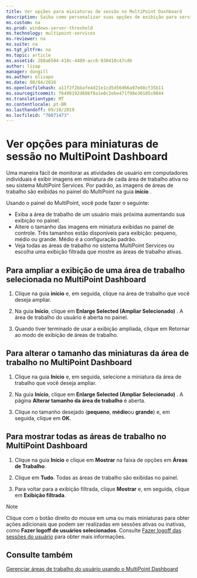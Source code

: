 ```yaml
---
title: Ver opções para miniaturas de sessão no MultiPoint Dashboard
description: Saiba como personalizar suas opções de exibição para serviços do MultiPoint
ms.custom: na
ms.prod: windows-server-threshold
ms.technology: multipoint-services
ms.reviewer: na
ms.suite: na
ms.tgt_pltfrm: na
ms.topic: article
ms.assetid: 288a6504-418c-4489-acc6-930410c47cdb
author: lizap
manager: dongill
ms.author: elizapo
ms.date: 08/04/2016
ms.openlocfilehash: a11f2f2bbafe4d21e1cd5d56d66a97e08cf35b11
ms.sourcegitcommit: f6490192d686f0a1e0c2ebe471f98e30105c0844
ms.translationtype: MT
ms.contentlocale: pt-BR
ms.lasthandoff: 09/10/2019
ms.locfileid: "70871473"
---
```

# <a name="view-options-for-session-thumbnails-in-multipoint-dashboard"></a>Ver opções para miniaturas de sessão no MultiPoint Dashboard
Uma maneira fácil de monitorar as atividades de usuário em computadores individuais é exibir imagens em miniatura de cada área de trabalho ativa no seu sistema MultiPoint Services. Por padrão, as imagens de áreas de trabalho são exibidas no painel do MultiPoint na guia **início** .  
  
Usando o painel do MultiPoint, você pode fazer o seguinte:  
  
- Exiba a área de trabalho de um usuário mais próxima aumentando sua exibição no painel.  
- Altere o tamanho das imagens em miniatura exibidas no painel de controle. Três tamanhos estão disponíveis para exibição: pequeno, médio ou grande. Médio é a configuração padrão.  
- Veja todas as áreas de trabalho no sistema MultiPoint Services ou escolha uma exibição filtrada que mostre as áreas de trabalho ativas.  
  
## <a name="to-enlarge-the-view-of-a-selected-desktop-in-multipoint-dashboard"></a>Para ampliar a exibição de uma área de trabalho selecionada no MultiPoint Dashboard  
  
1.  Clique na guia **início** e, em seguida, clique na área de trabalho que você deseja ampliar.  
  
2.  Na guia **Início**, clique em **Enlarge Selected (Ampliar Selecionado)** . A área de trabalho do usuário é aberta no painel.  
  
3.  Quando tiver terminado de usar a exibição ampliada, clique em Retornar ao modo de exibição de áreas de trabalho.  
  
## <a name="to-change-the-size-of-desktop-thumbnails-in-multipoint-dashboard"></a>Para alterar o tamanho das miniaturas da área de trabalho no MultiPoint Dashboard  
  
1.  Clique na guia **Início** e, em seguida, selecione a miniatura da área de trabalho que você deseja ampliar.  
  
2.  Na guia **Início**, clique em **Enlarge Selected (Ampliar Selecionado)** . A página **Alterar tamanho da área de trabalho** é aberta.  
  
3.  Clique no tamanho desejado (**pequeno**, **médio**ou **grande**) e, em seguida, clique em **OK**.  
  
## <a name="to-show-all-desktops-in-multipoint-dashboard"></a>Para mostrar todas as áreas de trabalho no MultiPoint Dashboard  
  
1.  Clique na guia **Início** e clique em **Mostrar** na faixa de opções em **Áreas de Trabalho**.  
  
2.  Clique em **Tudo**. Todas as áreas de trabalho são exibidas no painel.  
  
3.  Para voltar para a exibição filtrada, clique **Mostrar** e, em seguida, clique em **Exibição filtrada**.  

>[!NOTE] 
> Clique com o botão direito do mouse em uma ou mais miniaturas para obter ações adicionais que podem ser realizadas em sessões ativas ou inativas, como **Fazer logoff de usuários selecionados**. Consulte [Fazer logoff das sessões do usuário](Log-Off-User-Sessions.md) para obter mais informações.

## <a name="see-also"></a>Consulte também  
[Gerenciar áreas de trabalho do usuário usando o MultiPoint Dashboard](Manage-User-Desktops-Using-MultiPoint-Dashboard.md)